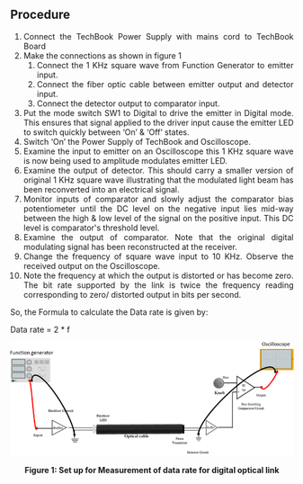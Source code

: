 ## Procedure<br>

<div style="text-align:justify;">

1.  Connect the TechBook Power Supply with mains cord to TechBook Board
2.  Make the connections as shown in figure 1
    1.  Connect the 1 KHz square wave from Function Generator to emitter input.
    2.  Connect the fiber optic cable between emitter output and detector input.
    3.  Connect the detector output to comparator input.
3.  Put the mode switch SW1 to Digital to drive the emitter in Digital mode. This ensures that signal applied to the driver input cause the emitter LED to switch quickly between ‘On’ & ‘Off’ states.
4.  Switch ‘On’ the Power Supply of TechBook and Oscilloscope.
5.  Examine the input to emitter on an Oscilloscope this 1 KHz square wave is now being used to amplitude modulates emitter LED.
6.  Examine the output of detector. This should carry a smaller version of original 1 KHz square wave illustrating that the modulated light beam has been reconverted into an electrical signal.
7.  Monitor inputs of comparator and slowly adjust the comparator bias potentiometer until the DC level on the negative input lies mid-way between the high & low level of the signal on the positive input. This DC level is comparator's threshold level.
8.  Examine the output of comparator. Note that the original digital modulating signal has been reconstructed at the receiver.
9.  Change the frequency of square wave input to 10 KHz. Observe the received output on the Oscilloscope.
10.  Note the frequency at which the output is distorted or has become zero. The bit rate supported by the link is twice the frequency reading corresponding to zero/ distorted output in bits per second.

So, the Formula to calculate the Data rate is given by:

  Data rate = 2 \* f

<center>

![](images/b.PNG)  

**Figure 1: Set up for Measurement of data rate for digital optical link**
  </center>

</div>